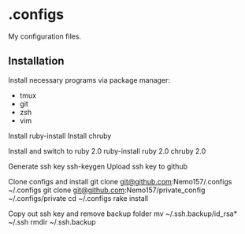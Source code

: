 .configs
========

My configuration files.

Installation
------------

Install necessary programs via package manager:
 * tmux
 * git
 * zsh
 * vim

Install ruby-install
Install chruby

Install and switch to ruby 2.0
    ruby-install ruby 2.0
    chruby 2.0

Generate ssh key
    ssh-keygen
Upload ssh key to github

Clone configs and install
    git clone git@github.com:Nemo157/.configs ~/.configs
    git clone git@github.com:Nemo157/private_config ~/.configs/private
    cd ~/.configs
    rake install

Copy out ssh key and remove backup folder
    mv ~/.ssh.backup/id_rsa* ~/.ssh
    rmdir ~/.ssh.backup
